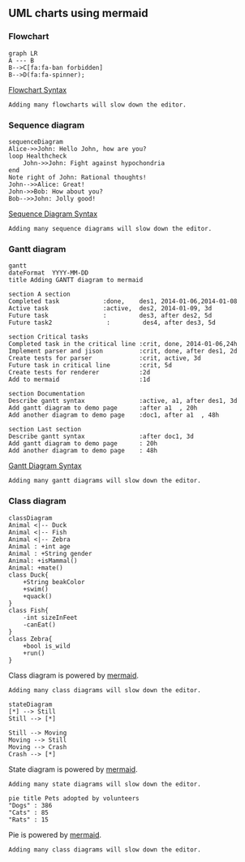 ## UML charts using mermaid

### Flowchart

```uml
graph LR
A --- B
B-->C[fa:fa-ban forbidden]
B-->D(fa:fa-spinner);
```

[Flowchart Syntax](https://github.com/mermaid-js/mermaid)

``` warning
Adding many flowcharts will slow down the editor.
```

### Sequence diagram

```uml
sequenceDiagram
Alice->>John: Hello John, how are you?
loop Healthcheck
    John->>John: Fight against hypochondria
end
Note right of John: Rational thoughts!
John-->>Alice: Great!
John->>Bob: How about you?
Bob-->>John: Jolly good!
```

[Sequence Diagram Syntax](https://github.com/mermaid-js/mermaid)

``` warning
Adding many sequence diagrams will slow down the editor.
```

### Gantt diagram

```uml 
gantt
dateFormat  YYYY-MM-DD
title Adding GANTT diagram to mermaid

section A section
Completed task            :done,    des1, 2014-01-06,2014-01-08
Active task               :active,  des2, 2014-01-09, 3d
Future task               :         des3, after des2, 5d
Future task2               :         des4, after des3, 5d

section Critical tasks
Completed task in the critical line :crit, done, 2014-01-06,24h
Implement parser and jison          :crit, done, after des1, 2d
Create tests for parser             :crit, active, 3d
Future task in critical line        :crit, 5d
Create tests for renderer           :2d
Add to mermaid                      :1d

section Documentation
Describe gantt syntax               :active, a1, after des1, 3d
Add gantt diagram to demo page      :after a1  , 20h
Add another diagram to demo page    :doc1, after a1  , 48h

section Last section
Describe gantt syntax               :after doc1, 3d
Add gantt diagram to demo page      : 20h
Add another diagram to demo page    : 48h
```

[Gantt Diagram Syntax](https://github.com/mermaid-js/mermaid)

``` warning
Adding many gantt diagrams will slow down the editor.
```

### Class diagram

```uml
classDiagram
Animal <|-- Duck
Animal <|-- Fish
Animal <|-- Zebra
Animal : +int age
Animal : +String gender
Animal: +isMammal()
Animal: +mate()
class Duck{
	+String beakColor
	+swim()
	+quack()
}
class Fish{
	-int sizeInFeet
	-canEat()
}
class Zebra{
	+bool is_wild
	+run()
}
```

Class diagram is powered by [mermaid](https://github.com/mermaid-js/mermaid).

``` warning
Adding many class diagrams will slow down the editor.
```


```uml
stateDiagram
[*] --> Still
Still --> [*]

Still --> Moving
Moving --> Still
Moving --> Crash
Crash --> [*]
```

State diagram is powered by [mermaid](https://github.com/mermaid-js/mermaid).

``` warning
Adding many state diagrams will slow down the editor.
```

```uml
pie title Pets adopted by volunteers
"Dogs" : 386
"Cats" : 85
"Rats" : 15
```

Pie is powered by [mermaid](https://github.com/mermaid-js/mermaid).

``` warning
Adding many class diagrams will slow down the editor.
```